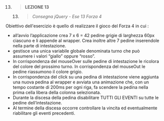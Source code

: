13. > **LEZIONE 13**
     13. > *Consegna jQuery - Ese 13 Forza 4*
     
Obiettivo dell'esercizio è quello di realizzare il gioco del Forza 4 in cui :
-	all’avvio l’applicazione crea 7 x 6 = 42 pedine grigie di larghezza 60px ciascuno e li appende al wrapper. Crea inoltre altre 7 pedine inserendole nella parte di intestazione.
-	gestisce una unica variabile globale denominata turno che può assumere i valori “giallo” oppure “rosso”.
-	In corrispondenza del mouseOver sulle pedine di intestazione le ricolora del colore del prossimo turno. In corrispondenza del mouseOut le pedine riassumono il colore grigio.
-	In corrispondenza del click su una pedina di intestazione viene aggiunta una nuova pedina al wrapper e avviata una animazione che, con un tempo costante di 200ms per ogni riga,
fa scendere la pedina nella prima cella libera della colonna selezionata.
-	Durante la discesa della pedina disabilitare TUTTI GLI EVENTI su tutte le pedine dell’intestazione.
-	Al termine della discesa occorre controllare la vincita ed eventualmente riabilitare gli eventi precedenti.

